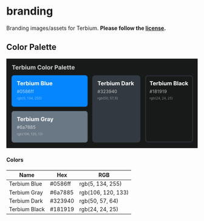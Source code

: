 # branding
Branding images/assets for Terbium. **Please follow the [license](https://github.com/TerbiumLang/branding/tree/main/LICENSE).**

## Color Palette
![Terbium Color Palette](https://github.com/TerbiumLang/branding/blob/main/terbium_palette.png?raw=true)

#### Colors
|      Name     |   Hex   |         RGB        |
| ------------- | ------- | ------------------ |
| Terbium Blue  | #0586ff | rgb(5, 134, 255)   |
| Terbium Gray  | #6a7885 | rgb(106, 120, 133) |
| Terbium Dark  | #323940 | rgb(50, 57, 64)    |
| Terbium Black | #181919 | rgb(24, 24, 25)    |
